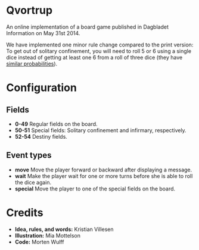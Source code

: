 Qvortrup
========

An online implementation of a board game published in Dagbladet Information on May 31st 2014.

We have implemented one minor rule change compared to the print version: To get out of solitary confinement, you will need to roll 5 or 6 using a single dice instead of getting at least one 6 from a roll of three dice (they have [similar probabilities](http://www.edcollins.com/backgammon/diceprob.htm)).


Configuration
=============

Fields
------

* **0-49** Regular fields on the board.
* **50-51** Special fields: Solitary confinement and infirmary, respectively.
* **52-54** Destiny fields.


Event types
-----------

* **move** Move the player forward or backward after displaying a message.
* **wait** Make the player wait for one or more turns before she is able to roll the dice again.
* **special** Move the player to one of the special fields on the board.


Credits
=======

* **Idea, rules, and words:** Kristian Villesen
* **Illustration:** Mia Mottelson
* **Code:** Morten Wulff

